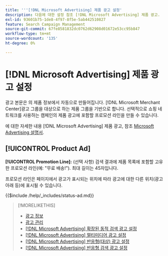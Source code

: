 ```yaml
---
title: '''[!DNL Microsoft Advertising] 제품 광고 설정'
description: 다음에 대한 설정 참조 [!DNL Microsoft Advertising] 제품 광고.
exl-id: 93601b75-1de8-4f97-8f5e-5ab442510827
feature: Search Campaign Management
source-git-commit: 67fe8581832dc0762d62908d01672e53cc95b847
workflow-type: tm+mt
source-wordcount: '135'
ht-degree: 0%

---
```


# [!DNL Microsoft Advertising] 제품 광고 설정

광고 본문은 의 제품 정보에서 자동으로 만들어집니다. [!DNL Microsoft Merchant Center]광고 그룹을 대상으로 하는 제품 그룹을 기반으로 합니다. 선택적으로 쇼핑 네트워크를 사용하는 캠페인의 제품 광고에 포함할 프로모션 라인을 만들 수 있습니다.

에 대한 자세한 내용 [!DNL Microsoft Advertising] 제품 광고, 참조 [Microsoft Advertising 설명서](https://help.ads.microsoft.com/#apex/3/en/51082).

## [!UICONTROL Product Ad]

**[!UICONTROL Promotion Line]:** (선택 사항) 검색 결과에 제품 목록에 포함할 고유한 프로모션 라인(예: &quot;무료 배송!&quot;). 최대 길이는 45자입니다.

프로모션 라인은 페이지에서 광고가 표시되는 위치에 따라 광고에 대한 다른 위치(광고 아래 등)에 표시될 수 있습니다.

<!-- **[!UICONTROL Status]:** -->

{{$include /help/_includes/status-ad.md}}

>[!MORELIKETHIS]
>
>* [광고 정보](ad-about.md)
>* [광고 관리](ad-manage.md)
>* [[!DNL Microsoft Advertising] 확장된 동적 검색 광고 설정](ad-settings-microsoft-dsa.md)
>* [[!DNL Microsoft Advertising] 멀티미디어 광고 설정](ad-settings-microsoft-multimedia.md)
>* [[!DNL Microsoft Advertising] 반응형(대상) 광고 설정](ad-settings-microsoft-responsive.md)
>* [[!DNL Microsoft Advertising] 반응형 검색 광고 설정](ad-settings-microsoft-rsa.md)

